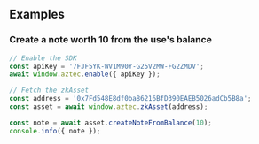 ## Examples
### Create a note worth 10 from the use's balance
```js
// Enable the SDK
const apiKey = '7FJF5YK-WV1M90Y-G25V2MW-FG2ZMDV';
await window.aztec.enable({ apiKey });

// Fetch the zkAsset
const address = '0x7Fd548E8df0ba86216BfD390EAEB5026adCb5B8a';
const asset = await window.aztec.zkAsset(address);

const note = await asset.createNoteFromBalance(10);
console.info({ note });
```
